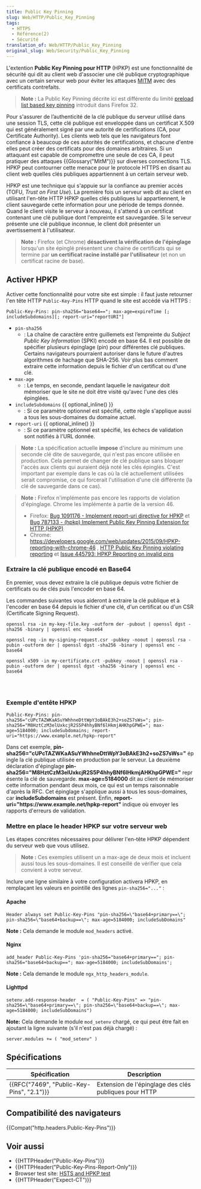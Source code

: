 ```yaml
---
title: Public Key Pinning
slug: Web/HTTP/Public_Key_Pinning
tags:
  - HTTPS
  - Référence(2)
  - Sécurité
translation_of: Web/HTTP/Public_Key_Pinning
original_slug: Web/Security/Public_Key_Pinning
---
```

L'extention **Public Key Pinning pour HTTP** (HPKP) est une fonctionnalité de sécurité qui dit au client web d'associer une clé publique cryptographique avec un certain serveur web pour éviter les attaques [MITM](https://fr.wikipedia.org/wiki/Attaque_de_l%27homme_du_milieu) avec des certificats contrefaits.

> **Note :** La Public Key Pinning décrite ici est différente du limité [preload list based key pinning](http://monica-at-mozilla.blogspot.de/2014/08/firefox-32-supports-public-key-pinning.html) introduit dans Firefox 32.

Pour s'assurer de l’authenticité de la clé publique du serveur utilisé dans une session TLS, cette clé publique est enveloppée dans un certificat X.509 qui est généralement signé par une autorité de certifications (CA, pour Certificate Authority). Les clients web tels que les navigateurs font confiance à beaucoup de ces autorités de certifications, et chacune d'entre elles peut créer des certificats pour des domaines arbitraires. Si un attaquant est capable de compromettre une seule de ces CA, il peut pratiquer des attaques {{Glossary("MitM")}} sur diverses connections TLS. HPKP peut contourner cette menace pour le protocole HTTPS en disant au client web quelles clés publiques appartiennent à un certain serveur web.

HPKP est une technique qui s'appuie sur la confiance au premier accès (TOFU, _Trust on First Use_). La première fois un serveur web dit au client en utilisant l'en-tête HTTP HPKP quelles clés publiques lui appartiennent, le client sauvegarde cette information pour une période de temps donnée. Quand le client visite le serveur à nouveau, il s'attend à un certificat contenant une clé publique dont l'empreinte est sauvegardée. Si le serveur présente une clé publique inconnue, le client doit présenter un avertissement à l'utilisateur.

> **Note :** Firefox (et Chrome) **désactivent la vérification de l'épinglage** lorsqu'un site épinglé présentent une chaine de certificats qui se termine par **un certificat racine installé par l'utilisateur** (et non un certificat racine de base).

## Activer HPKP

Activer cette fonctionnalité pour votre site est simple : il faut juste retourner l'en tête HTTP `Public-Key-Pins` HTTP quand le site est accédé via HTTPS :

    Public-Key-Pins: pin-sha256="base64=="; max-age=expireTime [; includeSubdomains][; report-uri="reportURI"]

- `pin-sha256`
  - : La chaîne de caractère entre guillemets est l’empreinte du *Subject Public Key Information* (SPKI) encodé en base 64. Il est possible de spécifier plusieurs épinglage (pin) pour différentes clé publiques. Certains navigateurs pourraient autoriser dans le future d'autres algorithmes de hachage que SHA-256. Voir plus bas comment extraire cette information depuis le fichier d'un certificat ou d'une clé.
- `max-age`
  - : Le temps, en seconde, pendant laquelle le navigateur doit mémoriser que le site ne doit être visité qu'avec l'une des clés épinglées.
- `includeSubdomains` {{ optional_inline() }}
  - : Si ce paramètre optionnel est spécifié, cette règle s'applique aussi a tous les sous-domaines du domaine actuel.
- `report-uri` {{ optional_inline() }}
  - : Si ce paramètre optionnel est spécifié, les échecs de validation sont notifiés à l'URL donnée.

> **Note :** La spécification actuelle **impose** d'inclure au minimum une seconde clé dite de sauvegarde, qui n'est pas encore utilisée en production. Cela permet de changer de clé publique sans bloquer l'accès aux clients qui auraient déjà noté les clés épinglés. C'est important par exemple dans le cas où la clé actuellement utilisées serait compromise, ce qui forcerait l'utilisation d'une clé différente (la clé de sauvegarde dans ce cas).

> **Note :** Firefox n'implémente pas encore les rapports de violation d'épinglage. Chrome les implémente à partie de la version 46.
>
> - Firefox: [Bug 1091176 - Implement report-uri directive for HPKP](https://bugzilla.mozilla.org/show_bug.cgi?id=1091176) et [Bug 787133 - (hpkp) Implement Public Key Pinning Extension for HTTP (HPKP)](https://bugzilla.mozilla.org/show_bug.cgi?id=787133)
> - Chrome: <https://developers.google.com/web/updates/2015/09/HPKP-reporting-with-chrome-46> , [HTTP Public Key Pinning violating reporting](https://www.chromestatus.com/feature/4669935557017600) et [Issue 445793: HPKP Reporting on invalid pins](https://code.google.com/p/chromium/issues/detail?id=445793)

### Extraire la clé publique encodé en Base64

En premier, vous devez extraire la clé publique depuis votre fichier de certificats ou de clés puis l'encoder en base 64.

Les commandes suivantes vous aideront à extraire la clé publique et à l'encoder en base 64 depuis le fichier d'une clé, d'un certificat ou d'un CSR (Certificate Signing Request).

    openssl rsa -in my-key-file.key -outform der -pubout | openssl dgst -sha256 -binary | openssl enc -base64

<!---->

    openssl req -in my-signing-request.csr -pubkey -noout | openssl rsa -pubin -outform der | openssl dgst -sha256 -binary | openssl enc -base64

<!---->

    openssl x509 -in my-certificate.crt -pubkey -noout | openssl rsa -pubin -outform der | openssl dgst -sha256 -binary | openssl enc -base64

###  

### Exemple d'entête HPKP

    Public-Key-Pins: pin-sha256="cUPcTAZWKaASuYWhhneDttWpY3oBAkE3h2+soZS7sWs="; pin-sha256="M8HztCzM3elUxkcjR2S5P4hhyBNf6lHkmjAHKhpGPWE="; max-age=5184000; includeSubdomains; report-uri="https://www.example.net/hpkp-report"

Dans cet exemple, **pin-sha256="cUPcTAZWKaASuYWhhneDttWpY3oBAkE3h2+soZS7sWs="** épingle la clé publique utilisée en production par le serveur. La deuxième déclaration d'épinglage **pin-sha256="M8HztCzM3elUxkcjR2S5P4hhyBNf6lHkmjAHKhpGPWE="** représente la clé de sauvegarde. **max-age=5184000** dit au client de mémoriser cette information pendant deux mois, ce qui est un temps raisonnable d'après la RFC. Cet épinglage s'applique aussi à tous les sous-domaines, car **includeSubdomains** est présent. Enfin, **report-uri="https\://www\.example.net/hpkp-report"** indique où envoyer les rapports d'erreurs de validation.



### Mettre en place le header HPKP sur votre serveur web

Les étapes concrètes nécessaires pour délivrer l'en-tête HPKP dépendent du serveur web que vous utilisez.

> **Note :** Ces exemples utilisent un a max-age de deux mois et incluent aussi tous les sous-domaines. Il est conseillé de vérifier que cela convient à votre serveur.

Inclure une ligne similaire à votre configuration activera HPKP, en remplaçant les valeurs en pointillé des lignes `pin-sha256="..."`&nbsp;:

#### Apache

    Header always set Public-Key-Pins "pin-sha256=\"base64+primary==\"; pin-sha256=\"base64+backup==\"; max-age=5184000; includeSubDomains"

**Note :** Cela demande le module `mod_headers` activé.

#### Nginx

    add_header Public-Key-Pins 'pin-sha256="base64+primary=="; pin-sha256="base64+backup=="; max-age=5184000; includeSubDomains';

**Note :** Cela demande le module `ngx_http_headers_module`.

#### Lighttpd

    setenv.add-response-header  = ( "Public-Key-Pins" => "pin-sha256=\"base64+primary==\"; pin-sha256=\"base64+backup==\"; max-age=5184000; includeSubDomains")

**Note:** Cela demande le module `mod_setenv` chargé, ce qui peut être fait en ajoutant la ligne suivante (s'il n'est pas déjà chargé) :

    server.modules += ( "mod_setenv" )

## Spécifications

| Spécification                                            | Description                                           |
| -------------------------------------------------------- | ----------------------------------------------------- |
| {{RFC("7469", "Public-Key-Pins", "2.1")}} | Extension de l'épinglage des clés publiques pour HTTP |

## Compatibilité des navigateurs

{{Compat("http.headers.Public-Key-Pins")}}

## Voir aussi

- {{HTTPHeader("Public-Key-Pins")}}
- {{HTTPHeader("Public-Key-Pins-Report-Only")}}
- Browser test site: [HSTS and HPKP test](https://projects.dm.id.lv/Public-Key-Pins_test)
- {{HTTPHeader("Expect-CT")}}
